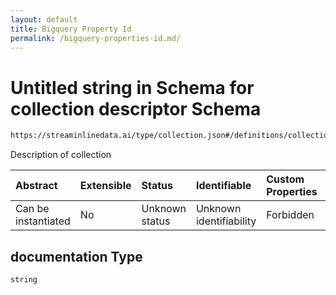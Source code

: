 ```yaml
---
layout: default
title: Bigquery Property Id
permalink: /bigquery-properties-id.md/
---
```

# Untitled string in Schema for collection descriptor Schema

```txt
https://streaminlinedata.ai/type/collection.json#/definitions/collectionInfo/properties/documentation
```

Description of collection

| Abstract            | Extensible | Status         | Identifiable            | Custom Properties | Additional Properties | Access Restrictions | Defined In                                                                            |
| :------------------ | :--------- | :------------- | :---------------------- | :---------------- | :-------------------- | :------------------ | :------------------------------------------------------------------------------------ |
| Can be instantiated | No         | Unknown status | Unknown identifiability | Forbidden         | Allowed               | none                | [collectionDescriptor.json*](collectionDescriptor.md "open original schema") |

## documentation Type

`string`
